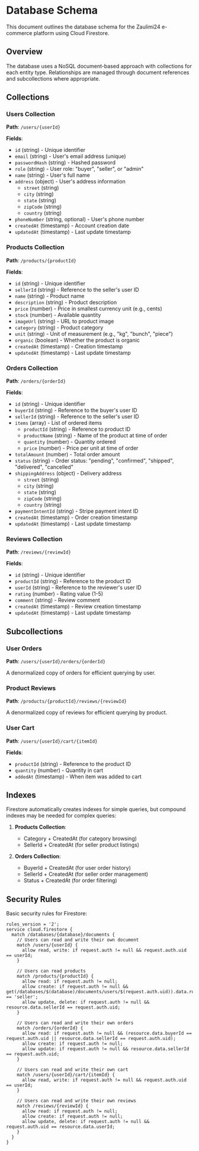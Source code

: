 # Database Schema

This document outlines the database schema for the Zaulimi24 e-commerce platform using Cloud Firestore.

## Overview

The database uses a NoSQL document-based approach with collections for each entity type. Relationships are managed through document references and subcollections where appropriate.

## Collections

### Users Collection

**Path**: `/users/{userId}`

**Fields**:
- `id` (string) - Unique identifier
- `email` (string) - User's email address (unique)
- `passwordHash` (string) - Hashed password
- `role` (string) - User role: "buyer", "seller", or "admin"
- `name` (string) - User's full name
- `address` (object) - User's address information
  - `street` (string)
  - `city` (string)
  - `state` (string)
  - `zipCode` (string)
  - `country` (string)
- `phoneNumber` (string, optional) - User's phone number
- `createdAt` (timestamp) - Account creation date
- `updatedAt` (timestamp) - Last update timestamp

### Products Collection

**Path**: `/products/{productId}`

**Fields**:
- `id` (string) - Unique identifier
- `sellerId` (string) - Reference to the seller's user ID
- `name` (string) - Product name
- `description` (string) - Product description
- `price` (number) - Price in smallest currency unit (e.g., cents)
- `stock` (number) - Available quantity
- `imageUrl` (string) - URL to product image
- `category` (string) - Product category
- `unit` (string) - Unit of measurement (e.g., "kg", "bunch", "piece")
- `organic` (boolean) - Whether the product is organic
- `createdAt` (timestamp) - Creation timestamp
- `updatedAt` (timestamp) - Last update timestamp

### Orders Collection

**Path**: `/orders/{orderId}`

**Fields**:
- `id` (string) - Unique identifier
- `buyerId` (string) - Reference to the buyer's user ID
- `sellerId` (string) - Reference to the seller's user ID
- `items` (array) - List of ordered items
  - `productId` (string) - Reference to product ID
  - `productName` (string) - Name of the product at time of order
  - `quantity` (number) - Quantity ordered
  - `price` (number) - Price per unit at time of order
- `totalAmount` (number) - Total order amount
- `status` (string) - Order status: "pending", "confirmed", "shipped", "delivered", "cancelled"
- `shippingAddress` (object) - Delivery address
  - `street` (string)
  - `city` (string)
  - `state` (string)
  - `zipCode` (string)
  - `country` (string)
- `paymentIntentId` (string) - Stripe payment intent ID
- `createdAt` (timestamp) - Order creation timestamp
- `updatedAt` (timestamp) - Last update timestamp

### Reviews Collection

**Path**: `/reviews/{reviewId}`

**Fields**:
- `id` (string) - Unique identifier
- `productId` (string) - Reference to the product ID
- `userId` (string) - Reference to the reviewer's user ID
- `rating` (number) - Rating value (1-5)
- `comment` (string) - Review comment
- `createdAt` (timestamp) - Review creation timestamp
- `updatedAt` (timestamp) - Last update timestamp

## Subcollections

### User Orders

**Path**: `/users/{userId}/orders/{orderId}`

A denormalized copy of orders for efficient querying by user.

### Product Reviews

**Path**: `/products/{productId}/reviews/{reviewId}`

A denormalized copy of reviews for efficient querying by product.

### User Cart

**Path**: `/users/{userId}/cart/{itemId}`

**Fields**:
- `productId` (string) - Reference to the product ID
- `quantity` (number) - Quantity in cart
- `addedAt` (timestamp) - When item was added to cart

## Indexes

Firestore automatically creates indexes for simple queries, but compound indexes may be needed for complex queries:

1. **Products Collection**:
   - Category + CreatedAt (for category browsing)
   - SellerId + CreatedAt (for seller product listings)

2. **Orders Collection**:
   - BuyerId + CreatedAt (for user order history)
   - SellerId + CreatedAt (for seller order management)
   - Status + CreatedAt (for order filtering)

## Security Rules

Basic security rules for Firestore:

```
rules_version = '2';
service cloud.firestore {
  match /databases/{database}/documents {
    // Users can read and write their own document
    match /users/{userId} {
      allow read, write: if request.auth != null && request.auth.uid == userId;
    }
    
    // Users can read products
    match /products/{productId} {
      allow read: if request.auth != null;
      allow create: if request.auth != null && get(/databases/$(database)/documents/users/$(request.auth.uid)).data.role == 'seller';
      allow update, delete: if request.auth != null && resource.data.sellerId == request.auth.uid;
    }
    
    // Users can read and write their own orders
    match /orders/{orderId} {
      allow read: if request.auth != null && (resource.data.buyerId == request.auth.uid || resource.data.sellerId == request.auth.uid);
      allow create: if request.auth != null;
      allow update: if request.auth != null && resource.data.sellerId == request.auth.uid;
    }
    
    // Users can read and write their own cart
    match /users/{userId}/cart/{itemId} {
      allow read, write: if request.auth != null && request.auth.uid == userId;
    }
    
    // Users can read and write their own reviews
    match /reviews/{reviewId} {
      allow read: if request.auth != null;
      allow create: if request.auth != null;
      allow update, delete: if request.auth != null && request.auth.uid == resource.data.userId;
    }
  }
}
```